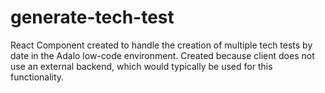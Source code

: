 # generate-tech-test
React Component created to handle the creation of multiple tech tests by date in the Adalo low-code environment. Created because client does not use an external backend, which would typically be used for this functionality. 
